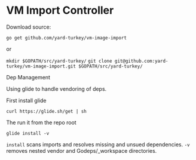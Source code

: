 # VM Import Controller

Download source:

 `go get github.com/yard-turkey/vm-image-import`

 or

 `mkdir $GOPATH/src/yard-turkey/`
 `git clone git@github.com:yard-turkey/vm-image-import.git $GOPATH/src/yard-turkey/`

 Dep Management

 Using glide to handle vendoring of deps.

 First install glide

 `curl https://glide.sh/get | sh`

 The run it from the repo root

 `glide install -v`

 `install` scans imports and resolves missing and unsued dependencies.
 `-v` removes nested vendor and Godeps/_workspace directories.

